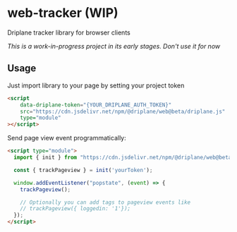 # web-tracker (WIP)

Driplane tracker library for browser clients

_This is a work-in-progress project in its early stages. Don't use it for now_

## Usage

Just import library to your page by setting your project token

```html
<script
    data-driplane-token="{YOUR_DRIPLANE_AUTH_TOKEN}"
    src="https://cdn.jsdelivr.net/npm/@driplane/web@beta/driplane.js"
    type="module"
></script>
```

Send page view event programmatically:

```html
<script type="module">
  import { init } from "https://cdn.jsdelivr.net/npm/@driplane/web@beta/driplane.js";

  const { trackPageview } = init('yourToken');

  window.addEventListener("popstate", (event) => {
    trackPageview();

    // Optionally you can add tags to pageview events like
    // trackPageview({ loggedin: '1'});
  });
</script>
```
